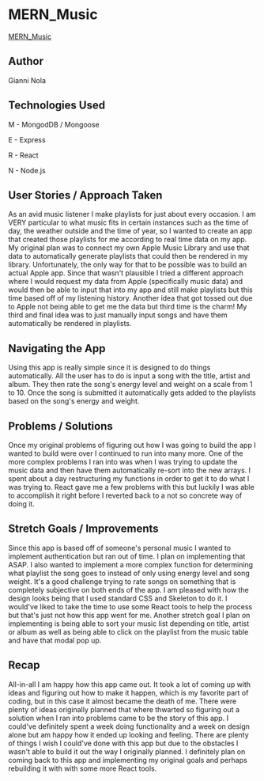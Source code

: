# MERN_Music
[MERN_Music](https://mern-music.herokuapp.com/)

## Author
Gianni Nola

## Technologies Used
M - MongodDB / Mongoose

E - Express

R - React

N - Node.js

## User Stories / Approach Taken
As an avid music listener I make playlists for just about every occasion. I am VERY particular to what music fits in certain instances such as the time of day, the weather outside and the time of year, so I wanted to create an app that created those playlists for me according to real time data on my app. My original plan was to connect my own Apple Music Library and use that data to automatically generate playlists that could then be rendered in my library. Unfortunately, the only way for that to be possible was to build an actual Apple app. Since that wasn't plausible I tried a different approach where I would request my data from Apple (specifically music data) and would then be able to input that into my app and still make playlists but this time based off of my listening history. Another idea that got tossed out due to Apple not being able to get me the data but third time is the charm! My third and final idea was to just manually input songs and have them automatically be rendered in playlists.

## Navigating the App
Using this app is really simple since it is designed to do things automatically. All the user has to do is input a song with the title, artist and album. They then rate the song's energy level and weight on a scale from 1 to 10. Once the song is submitted it automatically gets added to the playlists based on the song's energy and weight.

## Problems / Solutions
Once my original problems of figuring out how I was going to build the app I wanted to build were over I continued to run into many more. One of the more complex problems I ran into was when I was trying to update the music data and then have them automatically re-sort into the new arrays. I spent about a day restructuring my functions in order to get it to do what I was trying to. React gave me a few problems with this but luckily I was able to accomplish it right before I reverted back to a not so concrete way of doing it.

## Stretch Goals / Improvements
Since this app is based off of someone's personal music I wanted to implement authentication but ran out of time. I plan on implementing that ASAP. I also wanted to implement a more complex function for determining what playlist the song goes to instead of only using energy level and song weight. It's a good challenge trying to rate songs on something that is completely subjective on both ends of the app. I am pleased with how the design looks being that I used standard CSS and Skeleton to do it. I would've liked to take the time to use some React tools to help the process but that's just not how this app went for me. Another stretch goal I plan on implementing is being able to sort your music list depending on title, artist or album as well as being able to click on the playlist from the music table and have that modal pop up.

## Recap
All-in-all I am happy how this app came out. It took a lot of coming up with ideas and figuring out how to make it happen, which is my favorite part of coding, but in this case it almost became the death of me. There were plenty of ideas originally planned that where thwarted so figuring out a solution when I ran into problems came to be the story of this app. I could've definitely spent a week doing functionality and a week on design alone but am happy how it ended up looking and feeling. There are plenty of things I wish I could've done with this app but due to the obstacles I wasn't able to build it out the way I originally planned. I definitely plan on coming back to this app and implementing my original goals and perhaps rebuilding it with with some more React tools.
